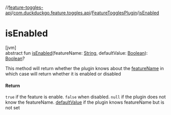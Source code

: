 //[feature-toggles-api](../../../index.md)/[com.duckduckgo.feature.toggles.api](../index.md)/[FeatureTogglesPlugin](index.md)/[isEnabled](is-enabled.md)

# isEnabled

[jvm]\
abstract fun [isEnabled](is-enabled.md)(featureName: [String](https://kotlinlang.org/api/latest/jvm/stdlib/kotlin/-string/index.html), defaultValue: [Boolean](https://kotlinlang.org/api/latest/jvm/stdlib/kotlin/-boolean/index.html)): [Boolean](https://kotlinlang.org/api/latest/jvm/stdlib/kotlin/-boolean/index.html)?

This method will return whether the plugin knows about the [featureName](is-enabled.md) in which case will return whether it is enabled or disabled

#### Return

`true` if the feature is enable. `false` when disabled. `null` if the plugin does not know the featureName. [defaultValue](is-enabled.md) if the plugin knows featureName but is not set
